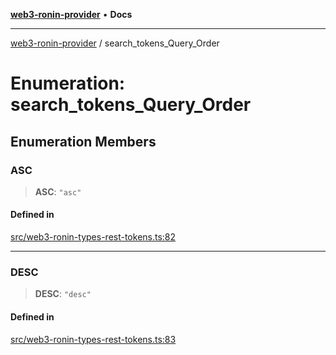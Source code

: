 [**web3-ronin-provider**](../README.md) • **Docs**

***

[web3-ronin-provider](../globals.md) / search\_tokens\_Query\_Order

# Enumeration: search\_tokens\_Query\_Order

## Enumeration Members

### ASC

> **ASC**: `"asc"`

#### Defined in

[src/web3-ronin-types-rest-tokens.ts:82](https://github.com/chuacw/web3-ronin-provider/blob/1a659b81d9c7d7afbced0ae2b11550f4f6c0a233/src/web3-ronin-types-rest-tokens.ts#L82)

***

### DESC

> **DESC**: `"desc"`

#### Defined in

[src/web3-ronin-types-rest-tokens.ts:83](https://github.com/chuacw/web3-ronin-provider/blob/1a659b81d9c7d7afbced0ae2b11550f4f6c0a233/src/web3-ronin-types-rest-tokens.ts#L83)
